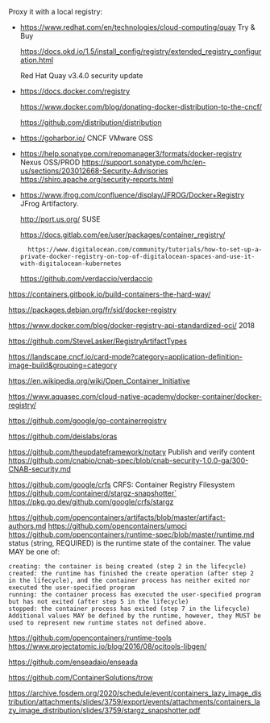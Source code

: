 Proxy it with a local registry:

* https://www.redhat.com/en/technologies/cloud-computing/quay Try & Buy

  https://docs.okd.io/1.5/install_config/registry/extended_registry_configuration.html
  
  Red Hat Quay v3.4.0 security update
  
* https://docs.docker.com/registry

  https://www.docker.com/blog/donating-docker-distribution-to-the-cncf/
  
    https://github.com/distribution/distribution

* https://goharbor.io/ CNCF VMware OSS

* https://help.sonatype.com/repomanager3/formats/docker-registry Nexus OSS/PROD
  https://support.sonatype.com/hc/en-us/sections/203012668-Security-Advisories
  https://shiro.apache.org/security-reports.html

* https://www.jfrog.com/confluence/display/JFROG/Docker+Registry JFrog Artifactory.

    http://port.us.org/ SUSE

    https://docs.gitlab.com/ee/user/packages/container_registry/

        https://www.digitalocean.com/community/tutorials/how-to-set-up-a-private-docker-registry-on-top-of-digitalocean-spaces-and-use-it-with-digitalocean-kubernetes

    https://github.com/verdaccio/verdaccio


https://containers.gitbook.io/build-containers-the-hard-way/


https://packages.debian.org/fr/sid/docker-registry


https://www.docker.com/blog/docker-registry-api-standardized-oci/ 2018

https://github.com/SteveLasker/RegistryArtifactTypes


https://landscape.cncf.io/card-mode?category=application-definition-image-build&grouping=category

https://en.wikipedia.org/wiki/Open_Container_Initiative

https://www.aquasec.com/cloud-native-academy/docker-container/docker-registry/


https://github.com/google/go-containerregistry

https://github.com/deislabs/oras

https://github.com/theupdateframework/notary Publish and verify content
https://github.com/cnabio/cnab-spec/blob/cnab-security-1.0.0-ga/300-CNAB-security.md

https://github.com/google/crfs CRFS: Container Registry Filesystem
https://github.com/containerd/stargz-snapshotter`
https://pkg.go.dev/github.com/google/crfs/stargz

https://github.com/opencontainers/artifacts/blob/master/artifact-authors.md
https://github.com/opencontainers/umoci
https://github.com/opencontainers/runtime-spec/blob/master/runtime.md
status (string, REQUIRED) is the runtime state of the container. The value MAY be one of:

    creating: the container is being created (step 2 in the lifecycle)
    created: the runtime has finished the create operation (after step 2 in the lifecycle), and the container process has neither exited nor executed the user-specified program
    running: the container process has executed the user-specified program but has not exited (after step 5 in the lifecycle)
    stopped: the container process has exited (step 7 in the lifecycle)
    Additional values MAY be defined by the runtime, however, they MUST be used to represent new runtime states not defined above.

https://github.com/opencontainers/runtime-tools
https://www.projectatomic.io/blog/2016/08/ocitools-libgen/

https://github.com/enseadaio/enseada

https://github.com/ContainerSolutions/trow

https://archive.fosdem.org/2020/schedule/event/containers_lazy_image_distribution/attachments/slides/3759/export/events/attachments/containers_lazy_image_distribution/slides/3759/stargz_snapshotter.pdf